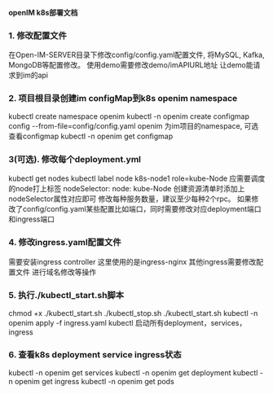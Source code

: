 #### openIM k8s部署文档
### 1. 修改配置文件
在Open-IM-SERVER目录下修改config/config.yaml配置文件, 将MySQL, Kafka, MongoDB等配置修改。
使用demo需要修改demo/imAPIURL地址 让demo能请求到im的api

### 2. 项目根目录创建im configMap到k8s openim namespace
kubectl create namespace openim
kubectl -n openim create configmap config --from-file=config/config.yaml
openim 为im项目的namespace, 可选
查看configmap
kubectl -n openim get configmap

### 3(可选). 修改每个deployment.yml
kubectl get nodes
kubectl label node k8s-node1 role=kube-Node
应需要调度的node打上标签
nodeSelector:
  node: kube-Node
创建资源清单时添加上nodeSelector属性对应即可
修改每种服务数量，建议至少每种2个rpc。
如果修改了config/config.yaml某些配置比如端口，同时需要修改对应deployment端口和ingress端口


### 4. 修改ingress.yaml配置文件
需要安装ingress controller 这里使用的是ingress-nginx 其他ingress需要修改配置文件
进行域名修改等操作

### 5. 执行./kubectl_start.sh脚本
chmod +x ./kubectl_start.sh ./kubectl_stop.sh
./kubectl_start.sh
kubectl -n openim apply -f ingress.yaml
kubectl 启动所有deployment，services，ingress

### 6. 查看k8s deployment service ingress状态
kubectl -n openim get services
kubectl -n openim get deployment
kubectl -n openim get ingress
kubectl -n openim get pods
